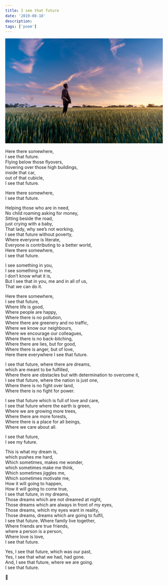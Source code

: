 ```yaml
---
title: I see that future
date: '2019-08-18'
description:
tags: ['poem']
---
```


![I see that future](./i-see-that-future.jpeg)

Here there somewhere,<br>
I see that future.<br>
Flying below those flyovers,<br>
hovering over those high buildings,<br>
inside that car,<br>
out of that cubicle,<br>
I see that future.<br>

Here there somewhere, <br>
I see that future.

Helping those who are in need, <br>
No child roaming asking for money, <br>
Sitting beside the road, <br>
just crying with a baby, <br>
That lady, why see’s not working, <br>
I see that future without poverty, <br>
Where everyone is literate, <br>
Everyone is contributing to a better world, <br>
Here there somewhere, <br>
I see that future.

I see something in you, <br>
I see something in me, <br>
I don’t know what it is, <br>
But I see that in you, me and in all of us, <br>
That we can do it.

Here there somewhere, <br>
I see that future, <br>
Where life is good, <br>
Where people are happy, <br>
Where there is no pollution, <br>
Where there are greenery and no traffic, <br>
Where we know our neighbours, <br>
Where we encourage our colleagues, <br>
Where there is no back-bitching, <br>
Where there are lies, but for good, <br>
Where there is anger, but of love, <br>
Here there everywhere I see that future.

I see that future, where there are dreams, <br>
which are meant to be fulfilled, <br>
Where there are obstacles but with determination to overcome it, <br>
I see that future, where the nation is just one, <br>
Where there is no fight over land, <br>
Where there is no fight for power.

I see that future which is full of love and care, <br>
I see that future where the earth is green, <br>
Where we are growing more trees, <br>
Where there are more forests, <br>
Where there is a place for all beings, <br>
Where we care about all.

I see that future, <br>
I see my future.

This is what my dream is, <br>
which pushes me hard, <br>
Which sometimes, makes me wonder, <br>
which sometimes make me think, <br>
Which sometimes jiggles me, <br>
Which sometimes motivate me, <br>
How it will going to happen, <br>
How it will going to come true, <br>
I see that future, in my dreams, <br>
Those dreams which are not dreamed at night, <br>
Those dreams which are always in front of my eyes, <br>
Those dreams, which my eyes want in reality, <br>
Those dreams, dreams which are going to fulfil, <br>
I see that future. Where family live together, <br>
Where friends are true friends, <br>
where a person is a person, <br>
Where love is love, <br>
I see that future.

Yes, I see that future, which was our past, <br>
Yes, I see that what we had, had gone. <br>
And, I see that future, where we are going. <br>
I see that future.

🙏
